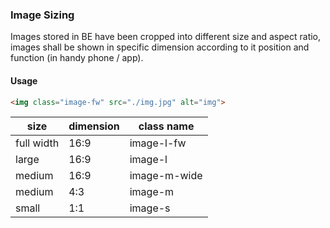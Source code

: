 ### Image Sizing
Images stored in BE have been cropped into different size and aspect ratio,
images shall be shown in specific dimension according to it position and function (in handy phone / app).

#### Usage

```html
<img class="image-fw" src="./img.jpg" alt="img">
```

| size       | dimension | class name   |
| ---        | ---       | ---          |
| full width | 16:9      | image-l-fw   |
| large      | 16:9      | image-l      |
| medium     | 16:9      | image-m-wide |
| medium     | 4:3       | image-m      |
| small      | 1:1       | image-s      |
